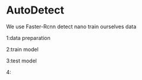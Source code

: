 # AutoDetect
We use Faster-Rcnn detect nano
train ourselves data

1:data preparation

2:train model

3:test model

4:
